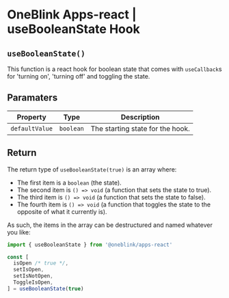 # OneBlink Apps-react | useBooleanState Hook

## `useBooleanState()`

This function is a react hook for boolean state that comes with `useCallback`s for 'turning on', 'turning off' and toggling the state.

## Paramaters

| Property       | Type      | Description                      |
| -------------- | --------- | -------------------------------- |
| `defaultValue` | `boolean` | The starting state for the hook. |

## Return

The return type of `useBooleanState(true)` is an array where:

- The first item is a `boolean` (the state).
- The second item is `() => void` (a function that sets the state to true).
- The third item is `() => void` (a function that sets the state to false).
- The fourth item is `() => void` (a function that toggles the state to the opposite of what it currently is).

As such, the items in the array can be destructured and named whatever you like:

```js
import { useBooleanState } from '@oneblink/apps-react'

const [
  isOpen /* true */,
  setIsOpen,
  setIsNotOpen,
  ToggleIsOpen,
] = useBooleanState(true)
```
